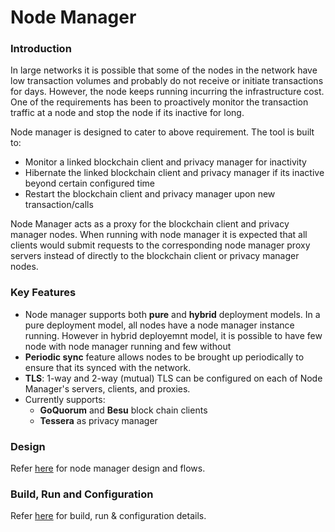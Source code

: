 # Node Manager

### Introduction
In large networks it is possible that some of the nodes in the network have low transaction volumes and probably do not receive or initiate transactions for days. However, the node keeps running incurring the infrastructure cost. One of the requirements has been to proactively monitor the transaction traffic at a node and stop the node if its inactive for long.

Node manager is designed to cater to above requirement. The tool is built to:

* Monitor a linked blockchain client and privacy manager for inactivity
* Hibernate the linked blockchain client and privacy manager if its inactive beyond certain configured time
* Restart the blockchain client and privacy manager upon new transaction/calls 

Node Manager acts as a proxy for the blockchain client and privacy manager nodes. When running with node manager it is expected that all clients would submit requests to the corresponding node manager proxy servers instead of directly to the blockchain client or privacy manager nodes.

### Key Features

- Node manager supports both **pure** and **hybrid** deployment models. In a pure deployment model, all nodes have a node manager instance running. However in hybrid deployemnt model, it is possible to have few node with node manager running and few without  
- **Periodic sync** feature allows nodes to be brought up periodically to ensure that its synced with the network. 
- **TLS**: 1-way and 2-way (mutual) TLS can be configured on each of Node Manager's servers, clients, and proxies.  
- Currently supports: 
    - **GoQuorum** and **Besu** block chain clients
    - **Tessera** as privacy manager

### Design
Refer [here](docs/Design.md) for node manager design and flows.

### Build, Run and Configuration
Refer [here](CONFIG.md) for build, run & configuration details.


